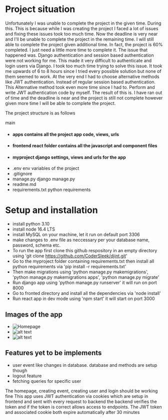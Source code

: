 # Project situation

 Unfortunately I was unable to complete the project in the given time. During this. This is because while I was creating the project I faced a lot of issues and fixing these issues took too much time. Now the deadline is very near and I'll be unable to complete the project in the remaining time. I will still able to complete the project given additional time. In fact, the project is 60% completed. I just need a little more time to complete it. The issue that happened was. Django authentication and session based authentication were not working for me. This made it very difficult to authenticate and login users via Django. I took too much time trying to solve this issue. It took me upwards of 6 to 8 hours since I tried every possible solution but none of them seemed to work. At the very end I had to choose alternative methods like JWT authentication. Instead of regular session based authentication. This Alternative method took even more time since I had to. Perform and write JWT authentication code by myself. The result of this is. I have ran out of time and the deadline is near and the project is still not complete however given more time I will be able to complete the project.

The project structure is as follows

main
- #### apps          contains all the project app code, views, urls
- #### frontend      react folder contains all the javascript and component files
- #### myproject     django settings, views and urls for the app
- .env              env variables of the project
- .gitignore
- manage.py         django manage.py
- readme.md
- requirements.txt   python requirements

# Setup and installation
- install python 3.10
- install node 16.4 LTS
- install MySQL on your machine, let it run on default port 3306
- make changes to .env file as neccessary per your database name, password, schema etc.
- To run the app first clone this github respository in an empty directory using 'git clone https://github.com/CoderSleek/djint.git'
- Go to the myproject folder containing requirements.txt then install all python requirements via 'pip install -r requirements.txt'
- Then make migrations using 'python manage.py makemigrations', 'python manage.py makemigrations apps', 'python manage.py migrate'
- Run django app using 'python manage.py runserver' it will run on port 8000
- Go to fronted directory and install all the dependencies via 'node install'
- Run react app in dev mode using 'npm start' it will start on port 3000

## Images of the app
- ![Homepage]("C:\Users\user\Desktop\web.png")
- ![alt text](http://url/to/img.png)
- ![alt text](http://url/to/img.png)


## Features yet to be implements
- user event like changes in database. database and methods are setup though
- logout feature
- fetching queries for specific user


The homepage, creating event, creating user and login should be working fine
This app uses JWT authentication via cookies which are setup in frontend and sent with every request to backend
the backend verifies the token and if the token is correct allows access to endpoints.
The JWT token and associated cookie both expire automatically after 30 minutes
